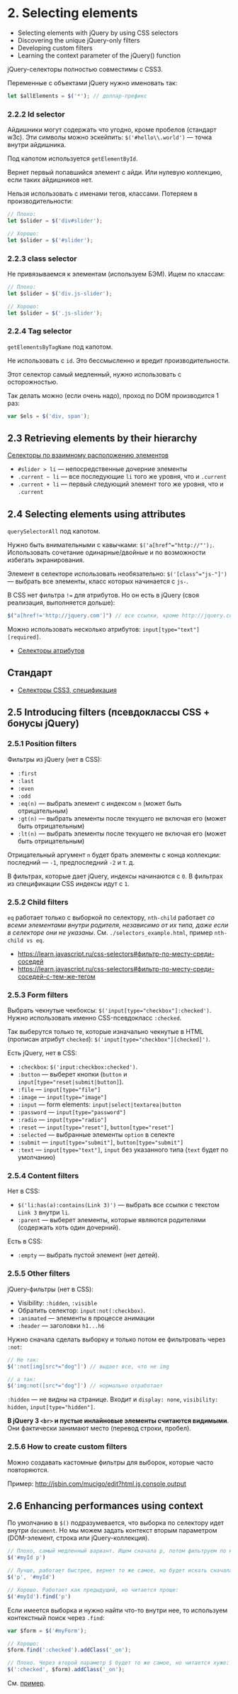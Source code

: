 # 2. Selecting elements
* Selecting elements with jQuery by using CSS selectors
* Discovering the unique jQuery-only filters
* Developing custom filters
* Learning the context parameter of the jQuery() function

jQuery-селекторы полностью совместимы с CSS3.

Переменные с объектами jQuery нужно именовать так:

```js
let $allElements = $('*'); // доллар-префикс
```

### 2.2.2 Id selector
Айдишники могут содержать что угодно, кроме пробелов (стандарт w3c). Эти символы можно эскейпить: `$('#hello\\.world')` — точка внутри айдишника.

Под капотом используется `getElementById`.

Вернет первый попавшийся элемент с айди. Или нулевую коллекцию, если таких айдишников нет.

Нельзя использовать с именами тегов, классами. Потеряем в производительности:

```js
// Плохо:
let $slider = $('div#slider');

// Хорошо:
let $slider = $('#slider');
```

### 2.2.3 class selector
Не привязываемся к элементам (используем БЭМ). Ищем по классам:

```js
// Плохо:
let $slider = $('div.js-slider');

// Хорошо:
let $slider = $('.js-slider');
```

### 2.2.4 Tag selector
`getElementsByTagName` под капотом.

Не использовать с `id`. Это бессмысленно и вредит производительности.

Этот селектор самый медленный, нужно использовать с осторожностью.

Так делать можно (если очень надо), проход по DOM производится 1 раз:

```js
var $els = $('div, span');
```

## 2.3 Retrieving elements by their hierarchy
[Селекторы по взаимному расположению элементов](https://learn.javascript.ru/css-selectors#отношения)

* `#slider > li` — непосредственные дочерние элементы
* `.current ~ li` — все последующие `li` того же уровня, что и `.current`
* `.current + li` — первый следующий элемент того же уровня, что и `.current`

## 2.4 Selecting elements using attributes

`querySelectorAll` под капотом.

Нужно быть внимательными с кавычками: `$('a[href^="http://"');`. Использовать сочетание одинарные/двойные и по возможности избегать экранирования.

Элемент в селекторе использовать необязательно: `$('[class^="js-"]')` — выбрать все элементы, класс которых начинается с `js-`.

В CSS нет фильтра `!=` для атрибутов. Но он есть в jQuery (своя реализация, выполняется дольше):

```js
$("a[href!='http://jquery.com']") // все ссылки, кроме http://jquery.com
```

Можно использовать несколько атрибутов: `input[type="text"][required]`.
* [Селекторы атрибутов](https://learn.javascript.ru/css-selectors#селекторы-атрибутов)

## Стандарт
* [Селекторы CSS3, спецификация](https://www.w3.org/TR/css3-selectors/#selectors)

## 2.5 Introducing filters (псевдоклассы CSS + бонусы jQuery)
### 2.5.1 Position filters
Фильтры из jQuery (нет в CSS):

* `:first`
* `:last`
* `:even`
* `:odd`
* `:eq(n)` — выбрать элемент с индексом `n` (может быть отрицательным)
* `:gt(n)` — выбрать элементы после текущего не включая его (может быть отрицательным)
* `:lt(n)` — выбрать элементы после текущего не включая его (может быть отрицательным)

Отрицательный аргумент `n` будет брать элементы с конца коллекции: последний — `-1`, предпоследний `-2` и т. д.

В фильтрах, которые дает jQuery, индексы начинаются с `0`. В фильтрах из спецификации CSS индексы идут с `1`.

### 2.5.2 Child filters
`eq` работает только с выборкой по селектору, `nth-child` работает *со всеми элементами внутри родителя, независимо от их типа, даже если в селекторе они не указаны*. См. `./selectors_example.html`, пример `nth-child vs eq`.

* https://learn.javascript.ru/css-selectors#фильтр-по-месту-среди-соседей
* https://learn.javascript.ru/css-selectors#фильтр-по-месту-среди-соседей-с-тем-же-тегом

### 2.5.3 Form filters
Выбрать чекнутые чекбоксы: `$('input[type="checkbox"]:checked')`. Нужно использовать именно CSS-псевдокласс `:checked`.

Так выберутся только те, которые изначально чекнутые в HTML (прописан атрибут `checked`): `$('input[type="checkbox"][checked]')`.

Есть jQuery, нет в CSS:
* `:checkbox`: `$('input:checkbox:checked')`.
* `:button` — выберет кнопки (`button` и `input[type="reset|submit|button]`).
* `:file` — `input[type="file"]`
* `:image` — `input[type="image"]`
* `:input` — form elements: `input|select|textarea|button`
* `:password` — `input[type="password"]`
* `:radio` — `input[type="radio"]`
* `:reset` — `input[type="reset"]`, `button[type="reset"]`
* `:selected` — выбранные элементы `option` в селекте
* `:submit` — `input[type="submit"]`, `button[type="submit"]`
* `:text` — `input[type="text"]`, `input` без указанного типа (`text` будет по умолчанию)

### 2.5.4 Content filters
Нет в CSS:
* `$('li:has(a):contains(Link 3)')` — выбрать все ссылки с текстом `Link 3` внутри `li`.
* `:parent` — выберет элементы, которые являются родителями (содержать хоть один дочерний).

Есть в CSS:
* `:empty` — выбрать пустой элемент (нет детей).

### 2.5.5 Other filters
jQuery-фильтры (нет в CSS):
* Visibility: `:hidden`, `:visible`
* Обратить селектор: `input:not(:checkbox)`.
* `:animated` — элементы в процессе анимации
* `:header` — заголовки `h1...h6`

Нужно сначала сделать выборку и только потом ее фильтровать через `:not`:

```js
// Не так:
$(':not[img[src*="dog"]') // выдает все, что не img

// а так:
$('img:not([src*="dog"]') // нормально отработает
```

`:hidden` — не видны на странице. Входит и `display: none`, `visibility: hidden`, `input[type="hidden"]`.


**В jQuery 3 `<br>` и пустые инлайновые элементы считаются видимыми**. Они фактически занимают место (перевод строки, пробел).

### 2.5.6 How to create custom filters
Можно создавать кастомные фильтры для выборок, которые часто повторяются.

Пример: http://jsbin.com/mucigo/edit?html,js,console,output

## 2.6 Enhancing performances using context
По умолчанию в `$()` подразумевается, что выборка по селектору идет внутри `document`. Но мы можем задать контекст вторым параметром (DOM-элемент, строка или jQuery-коллекция).

```js
// Плохо, самый медленный вариант. Ищем сначала p, потом фильтруем по #myId:
$('#myId p')

// Лучше, работает быстрее, вернет то же самое, но будет искать сначала #myId, а потом внутри него p:
$('p', '#myId')

// Хорошо. Работает как предыдущий, но читается проще:
$('#myId').find('p')
```

Если имеется выборка и нужно найти что-то внутри нее, то используем контекстный поиск через `.find`:

```js
var $form = $('#myForm');

// Хорошо:
$form.find(':checked').addClass('_on');

// Плохо. Через второй параметр $ будет то же самое, но читается хуже:
$(':checked', $form).addClass('_on');
```

См. [пример](2.6_performance.html).